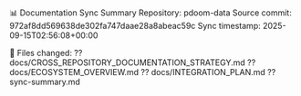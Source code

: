 📊 Documentation Sync Summary
Repository: pdoom-data
Source commit: 972af8dd569638de302fa747daae28a8abeac59c
Sync timestamp: 2025-09-15T02:56:08+00:00

📝 Files changed:
  ?? docs/CROSS_REPOSITORY_DOCUMENTATION_STRATEGY.md
  ?? docs/ECOSYSTEM_OVERVIEW.md
  ?? docs/INTEGRATION_PLAN.md
  ?? sync-summary.md
